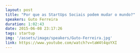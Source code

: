 ```yaml
---
layout: post
title: "Por que as StartUps Sociais podem mudar o mundo?"
speakers: Guto Ferreira
duration: 1:02:43
date: 2015-06-08 23:17:26
tags: startup
img: '/assets/image/speakers/Guto-Ferreira.jpg'
link: https://www.youtube.com/watch?v=taW4t4qoYXI
---
```

